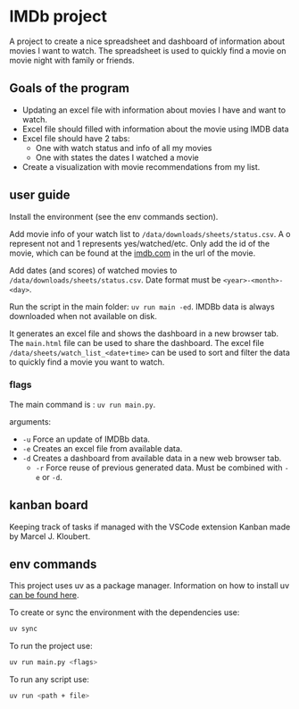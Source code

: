 # IMDb project

A project to create a nice spreadsheet and dashboard of information about movies I want to watch.
The spreadsheet is used to quickly find a movie on movie night with family or friends.


## Goals of the program

- Updating an excel file with information about movies I have and want to watch.
- Excel file should filled with information about the movie using IMDB data
- Excel file should have 2 tabs:
    - One with watch status and info of all my movies
    - One with states the dates I watched a movie
- Create a visualization with movie recommendations from my list.

## user guide

Install the environment (see the env commands section).

Add movie info of your watch list to `/data/downloads/sheets/status.csv`.
A o represent not and 1 represents yes/watched/etc.
Only add the id of the movie, which can be found at the [imdb.com](https://www.imdb.com/title/tt0057012/?ref_=nv_sr_srsg_0_tt_8_nm_0_in_0_q_dr%2520strangel) in the url of the movie.

Add dates (and scores) of watched movies to `/data/downloads/sheets/status.csv`.
Date format must be `<year>-<month>-<day>`.

Run the script in the main folder: `uv run main -ed`.
IMDBb data is always downloaded when not available on disk.

It generates an excel file and shows the dashboard in a new browser tab.
The `main.html` file can be used to share the dashboard.
The excel file `/data/sheets/watch_list_<date+time>` can be used to sort and filter the data to quickly find a movie you want to watch.

### flags

The main command is : `uv run main.py`.

arguments:

- `-u` Force an update of IMDBb data.
- `-e` Creates an excel file from available data.
- `-d` Creates a dashboard from available data in a new web browser tab.
    + `-r` Force reuse of previous generated data. Must be combined with `-e` or `-d`.

## kanban board

Keeping track of tasks if managed with the VSCode extension Kanban made by Marcel J. Kloubert.

## env commands 

This project uses uv as a package manager.
Information on how to install uv [can be found here](https://docs.astral.sh/uv/getting-started/installation/).

To create or sync the environment with the dependencies use:

```bash
uv sync
```

To run the project use:

```bash
uv run main.py <flags>
```


To run any script use:

```bash
uv run <path + file>
```